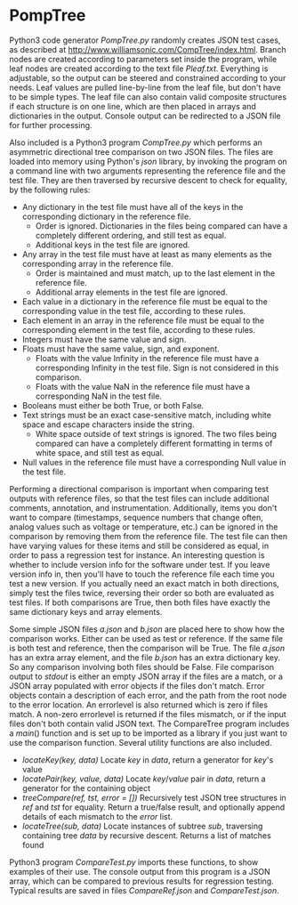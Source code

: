 # PompTree
Python3 code generator _PompTree.py_ randomly creates JSON test cases, as described at http://www.williamsonic.com/CompTree/index.html. Branch nodes are created according to parameters set inside the program, while leaf nodes are created according to the text file _Pleaf.txt_. Everything is adjustable, so the output can be steered and constrained according to your needs. Leaf values are pulled line-by-line from the leaf file, but don't have to be simple types. The leaf file can also contain valid composite structures if each structure is on one line, which are then placed in arrays and dictionaries in the output. Console output can be redirected to a JSON file for further processing.

Also included is a Python3 program _CompTree.py_ which performs an asymmetric directional tree comparison on two JSON files. The files are loaded into memory using Python's _json_ library, by invoking the program on a command line with two arguments representing the reference file and the test file. They are then traversed by recursive descent to check for equality, by the following rules:

* Any dictionary in the test file must have all of the keys in the corresponding dictionary in the reference file.
    * Order is ignored. Dictionaries in the files being compared can have a completely different ordering, and still test as equal.
    * Additional keys in the test file are ignored.
* Any array in the test file must have at least as many elements as the corresponding array in the reference file.
    * Order is maintained and must match, up to the last element in the reference file.
    * Additional array elements in the test file are ignored.
* Each value in a dictionary in the reference file must be equal to the corresponding value in the test file, according to these rules.
* Each element in an array in the reference file must be equal to the corresponding element in the test file, according to these rules.
* Integers must have the same value and sign.
* Floats must have the same value, sign, and exponent.
    * Floats with the value Infinity in the reference file must have a corresponding Infinity in the test file. Sign is not considered in this comparison.
    * Floats with the value NaN in the reference file must have a corresponding NaN in the test file.
* Booleans must either be both True, or both False.
* Text strings must be an exact case-sensitive match, including white space and escape characters inside the string.
    * White space outside of text strings is ignored. The two files being compared can have a completely different formatting in terms of white space, and still test as equal.
* Null values in the reference file must have a corresponding Null value in the test file.

Performing a directional comparison is important when comparing test outputs with reference files, so that the test files can include additional comments, annotation, and instrumentation. Additionally, items you don't want to compare (timestamps, sequence numbers that change often, analog values such as voltage or temperature, etc.) can be ignored in the comparison by removing them from the reference file. The test file can then have varying values for these items and still be considered as equal, in order to pass a regression test for instance. An interesting question is whether to include version info for the software under test. If you leave version info in, then you'll have to touch the reference file each time you test a new version. If you actually need an exact match in both directions, simply test the files twice, reversing their order so both are evaluated as test files. If both comparisons are True, then both files have exactly the same dictionary keys and array elements.

Some simple JSON files _a.json_ and _b.json_ are placed here to show how the comparison works. Either can be used as test or reference. If the same file is both test and reference, then the comparison will be True. The file _a.json_ has an extra array element, and the file _b.json_ has an extra dictionary key. So any comparison involving both files should be False. File comparison output to _stdout_ is either an empty JSON array if the files are a match, or a JSON array populated with error objects if the files don't match. Error objects contain a description of each error, and the path from the root node to the error location. An errorlevel is also returned which is zero if files match. A non-zero errorlevel is returned if the files mismatch, or if the input files don't both contain valid JSON text. The CompareTree program includes a _main_() function and is set up to be imported as a library if you just want to use the comparison function. Several utility functions are also included.

* _locateKey(key, data)_ Locate _key_ in _data_, return a generator for _key_'s value
* _locatePair(key, value, data)_ Locate _key_/_value_ pair in _data_, return a generator for the containing object
* _treeCompare(ref, tst, error = [])_ Recursively test JSON tree structures in _ref_ and _tst_ for equality. Return a true/false result, and optionally append details of each mismatch to the _error_ list.
* _locateTree(sub, data)_ Locate instances of subtree _sub_, traversing containing tree _data_ by recursive descent. Returns a list of matches found

Python3 program _CompareTest.py_ imports these functions, to show examples of their use. The console output from this program is a JSON array, which can be compared to previous results for regression testing. Typical results are saved in files _CompareRef.json_ and _CompareTest.json_.
